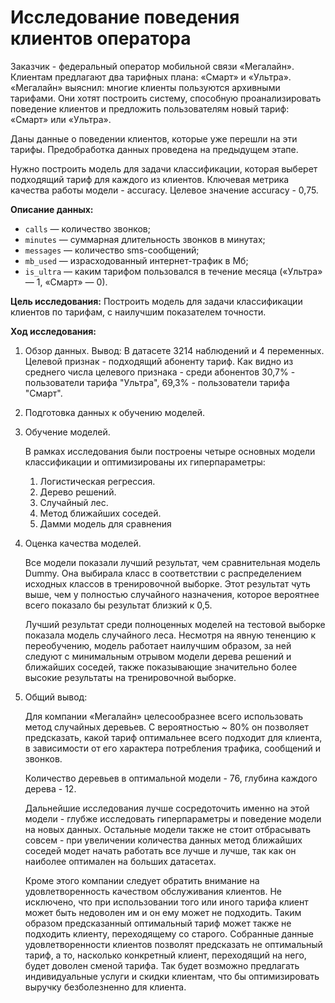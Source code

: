 # Исследование поведения клиентов оператора

Заказчик - федеральный оператор мобильной связи «Мегалайн». Клиентам предлагают два тарифных плана: «Смарт» и «Ультра». «Мегалайн» выяснил: многие клиенты пользуются архивными тарифами. Они хотят построить систему, способную проанализировать поведение клиентов и предложить пользователям новый тариф: «Смарт» или «Ультра».

Даны данные о поведении клиентов, которые уже перешли на эти тарифы. Предобработка данных проведена на предыдущем этапе.

Нужно построить модель для задачи классификации, которая выберет подходящий тариф для каждого из клиентов. Ключевая метрика качества работы модели - accuracy. Целевое значение accuracy - 0,75.

__Описание данных:__


- `сalls` — количество звонков;
- `minutes` — суммарная длительность звонков в минутах;
- `messages` — количество sms-сообщений;
- `mb_used` — израсходованный интернет-трафик в Мб;
- `is_ultra` — каким тарифом пользовался в течение месяца («Ультра» — 1, «Смарт» — 0).


__Цель исследования:__ Построить модель для задачи классификации клиентов по тарифам, с наилучшим показателем точности.


__Ход исследования:__
 1. Обзор данных. Вывод: В датасете 3214 наблюдений и 4 переменных. Целевой признак - подходящий абоненту тариф. Как видно из среднего числа целевого признака - среди абонентов 30,7% - пользователи тарифа "Ультра", 69,3% - пользователи тарифа "Смарт".
 2. Подготовка данных к обучению моделей.
 3. Обучение моделей.

    В рамках исследования были построены четыре основных модели классификации и оптимизированы их гиперпараметры:

    1. Логистическая регрессия.
    2. Дерево решений.
    3. Случайный лес.
    4. Метод ближайших соседей.
    5. Дамми модель для сравнения


 4. Оценка качества моделей.

    Все модели показали лучший результат, чем сравнительная модель Dummy. Она выбирала класс в соответствии с распределением исходных классов в тренировочной выборке. Этот результат чуть выше, чем у полностью случайного назначения, которое вероятнее всего показало бы результат близкий к 0,5.

    Лучший результат среди полноценных моделей на тестовой выборке показала модель случайного леса. Несмотря на явную тененцию к переобучению, модель работает наилучшим образом, за ней следуют с минимальным отрывом модели дерева решений и ближайших соседей, также показывающие значительно более высокие результаты на тренировочной выборке.

 5. Общий вывод:

    Для компании «Мегалайн» целесообразнее всего использовать метод случайных деревьев. С вероятностью ~ 80% он позволяет предсказать, какой тариф оптимальнее всего подходит для клиента, в зависимости от его характера потребления трафика, сообщений и звонков.

    Количество деревьев в оптимальной модели - 76, глубина каждого дерева - 12.

    Дальнейшие исследования лучше сосредоточить именно на этой модели - глубже исследовать гиперпараметры и поведение модели на новых данных. Остальные модели также не стоит отбрасывать совсем -  при увеличении количества данных метод ближайших соседей модет начать работать все лучше и лучше, так как он наиболее оптимален на больших датасетах.

    Кроме этого компании следует обратить внимание на удовлетворенность качеством обслуживания клиентов. Не исключено, что при использовании того или иного тарифа клиент может быть недоволен им и он ему может не подходить. Таким образом предсказанный оптимальный тариф может также не подходить клиенту, переходящему со старого. Собранные данные удовлетворенности клиентов позволят предсказать не оптимальный тариф, а то, насколько конкретный клиент, переходящий на него, будет доволен сменой тарифа. Так будет возможно предлагать индивидуальные услуги и скидки клиентам, что бы оптимизировать выручку безболезненно для клиента.
